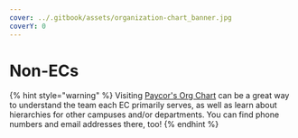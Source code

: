 ```yaml
---
cover: ../.gitbook/assets/organization-chart_banner.jpg
coverY: 0
---
```


# Non-ECs

{% hint style="warning" %}
Visiting [Paycor's Org Chart](https://secure.paycor.com/Perform/Employee/OrgChart#chart) can be a great way to understand the team each EC primarily serves, as well as learn about hierarchies for other campuses and/or departments.  You can find phone numbers and email addresses there, too!
{% endhint %}
